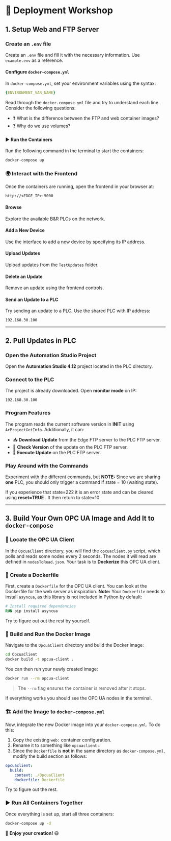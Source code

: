 
# 🚀 Deployment Workshop

## 1. Setup Web and FTP Server

### Create an `.env` file
Create an `.env` file and fill it with the necessary information. Use `example.env` as a reference.

#### Configure `docker-compose.yml`
In `docker-compose.yml`, set your environment variables using the syntax:

```yaml
{ENVIRONMENT_VAR_NAME}
```

Read through the `docker-compose.yml` file and try to understand each line. Consider the following questions:
- ❓ What is the difference between the FTP and web container images?
- ❓  Why do we use volumes?

#### ▶️ Run the Containers
Run the following command in the terminal to start the containers:

```sh
docker-compose up
```

### 🌍 Interact with the Frontend
Once the containers are running, open the frontend in your browser at:

```
http://<EDGE_IP>:5000
```

####  Browse
Explore the available B&R PLCs on the network.

#### Add a New Device
Use the interface to add a new device by specifying its IP address.

#### Upload Updates
Upload updates from the `TestUpdates` folder.

#### Delete an Update
Remove an update using the frontend controls.

#### Send an Update to a PLC
Try sending an update to a PLC. Use the shared PLC with IP address:

```
192.168.30.100
```

---



## 2. Pull Updates in PLC

### Open the Automation Studio Project
Open the **Automation Studio 4.12** project located in the PLC directory.

### Connect to the PLC
The project is already downloaded. Open **monitor mode** on IP:

```
192.168.30.100
```

### Program Features
The program reads the current software version in **INIT** using `ArProjectGetInfo`. Additionally, it can:

- 📥 **Download Update** from the Edge FTP server to the PLC FTP server.
- 🔄 **Check Version** of the update on the PLC FTP server.
- 🚀 **Execute Update** on the PLC FTP server.

### Play Around with the Commands
Experiment with the different commands, but **NOTE:** Since we are sharing **one** PLC, you should only trigger a command if state = 10 (waiting state).

If you experience that state=222 it is an error state and can be cleared using **reset=TRUE** . It then return to state=10

---



## 3. Build Your Own OPC UA Image and Add It to `docker-compose`

### 📂 Locate the OPC UA Client
In the `OpcuaClient` directory, you will find the `opcuaclient.py` script, which polls and reads some nodes every 2 seconds. The nodes it will read are defined in `nodesToRead.json`. Your task is to **Dockerize** this OPC UA client.

### 📝 Create a Dockerfile
First, create a `Dockerfile` for the OPC UA client. You can look at the Dockerfile for the web server as inspiration. **Note:** Your `Dockerfile` needs to install `asyncua`, as this library is not included in Python by default:

```dockerfile
# Install required dependencies
RUN pip install asyncua
```

Try to figure out out the rest by yourself.

### 🔨 Build and Run the Docker Image

Navigate to the `OpcuaClient` directory and build the Docker image:

```sh
cd OpcuaClient
docker build -t opcua-client .
```

You can then run your newly created image:

```sh
docker run --rm opcua-client
```

> The `--rm` flag ensures the container is removed after it stops.

If everything works you should see the OPC UA nodes in the terminal.

### 🏗️ Add the Image to `docker-compose.yml`
Now, integrate the new Docker image into your `docker-compose.yml`. To do this:
1. Copy the existing `web:` container configuration.
2. Rename it to something like `opcuaclient:`.
3. Since the `Dockerfile` is **not** in the same directory as `docker-compose.yml`, modify the build section as follows:

```yaml
opcuaclient:
  build:
    context: ./OpcuaClient
    dockerfile: Dockerfile
```

Try to figure out the rest.

### ▶️ Run All Containers Together

Once everything is set up, start all three containers:

```sh
docker-compose up -d
```

🎉 **Enjoy your creation!** 😃
